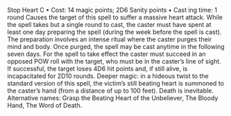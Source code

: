 Stop Heart C
• Cost:  14 magic points; 2D6 Sanity points
•
 Cast
ing time: 1 round 
Causes the target of this spell to suffer a massive heart 
attack. While the spell takes but a single round to cast, the 
caster must have spent at least one day preparing the spell 
(during the week before the spell is cast). The preparation 
involves an intense ritual where the caster purges their 
mind and body. Once purged, the spell may be cast anytime 
in the following seven days. For the spell to take effect 
the caster must succeed in an opposed POW roll with 
the target, who must be in the caster’s line of sight. If 
successful, the target loses 4D6 hit points and, if still alive, 
is incapacitated for 2D10 rounds.
Deeper magic: in a hideous twist to the standard version 
of this spell, the victim’s still beating heart is summoned 
to the caster’s hand (from a distance of up to 100 feet). 
Death is inevitable.
Alternative names: Grasp the Beating Heart of the 
Unbeliever, The Bloody Hand, The Word of Death.
